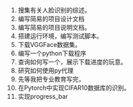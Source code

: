 1. 搜集有关人脸识别的综述。
2. 编写简易的项目设计文档
3. 编写简易的项目说明文档。
4. 搭建运行环境，编写测试脚本。
5. 下载VGGFace数据集。
6. 编写一个python下载程序
7. 查询如何写一个，展示下载进度的玩意。
8. 研究如何使用py代理
10. 先等我把专业教育写完，
10. 在Pytorch中实现CIFAR10数据库的识别。
11. 实现progress_bar